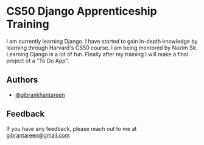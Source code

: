 # CS50 Django Apprenticeship Training
I am currently learning Django. I have started to gain in-depth knowledge by learning through Harvard's CS50 course. I am being mentored by Nazim Sir. Learning Django is a lot of fun. Finally after my training I will make a final project of a "To Do App".

## Authors
- [@gibrankhantareen](https://www.github.com/gibrankhantareen)

## Feedback
If you have any feedback, please reach out to me at gibrantareen@gmail.com
